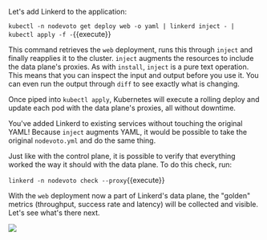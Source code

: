 Let's add Linkerd to the application:

`kubectl -n nodevoto get deploy web -o yaml | linkerd inject - | kubectl apply -f -`{{execute}}

This command retrieves the `web` deployment, runs this through `inject` and
finally reapplies it to the cluster. `inject` augments the resources to include
the data plane's proxies. As with `install`, `inject` is a pure text operation.
This means that you can inspect the input and output before you use it. You can
even run the output through `diff` to see exactly what is changing.

Once piped into `kubectl apply`, Kubernetes will execute a rolling deploy and
update each pod with the data plane's proxies, all without downtime.

You've added Linkerd to existing services without touching the original YAML!
Because `inject` augments YAML, it would be possible to take the original
`nodevoto.yml` and do the same thing.

Just like with the control plane, it is possible to verify that everything
worked the way it should with the data plane. To do this check, run:

`linkerd -n nodevoto check --proxy`{{execute}}

With the `web` deployment now a part of Linkerd's data plane, the "golden"
metrics (throughput, success rate and latency) will be collected and visible.
Let's see what's there next.

<img src="https://run.linkerd.io/images/katacoda.png?scenario=nodevoto&step=three" />
